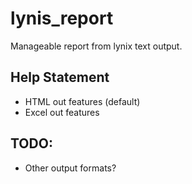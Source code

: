 # lynis_report
Manageable report from lynix text output.

## Help Statement
* HTML out features (default)
* Excel out features

## TODO:
* Other output formats?
